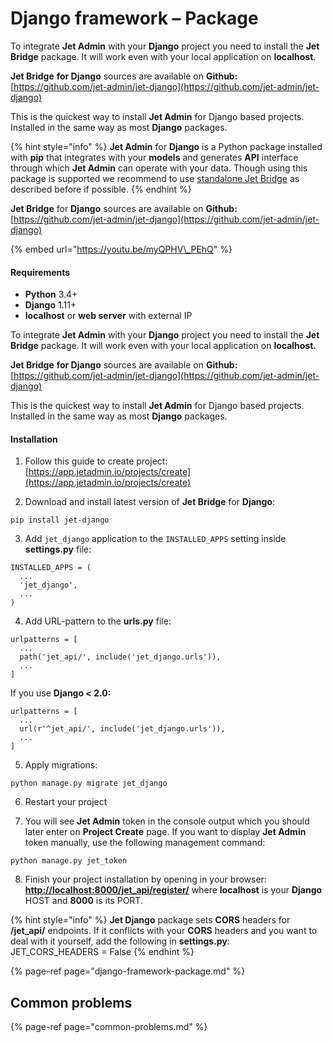 # Django framework – Package

To integrate **Jet Admin** with your **Django** project you need to install the **Jet Bridge** package. It will work even with your local application on **localhost**.

**Jet Bridge** **for Django** sources are available on **Github:**  
[https://github.com/jet-admin/jet-django](https://github.com/jet-admin/jet-django)

This is the quickest way to install **Jet Admin** for Django based projects. Installed in the same way as most **Django** packages.

{% hint style="info" %}
**Jet Admin** for **Django** is a Python package installed with **pip** that integrates with your **models** and generates **API** interface through which **Jet Admin** can operate with your data. Though using this package is supported we recommend to use [standalone Jet Bridge](./#method-1-using-standalone-jet-bridge) as described before if possible.
{% endhint %}

**Jet Bridge** for **Django** sources are available on **Github:**  
[https://github.com/jet-admin/jet-django](https://github.com/jet-admin/jet-django)

{% embed url="https://youtu.be/myQPHV\_PEhQ" %}

#### Requirements

* **Python** 3.4+
* **Django** 1.11+
* **localhost** or **web server** with external IP

To integrate **Jet Admin** with your **Django** project you need to install the **Jet Bridge** package. It will work even with your local application on **localhost**.

**Jet Bridge** **for Django** sources are available on **Github:**  
[https://github.com/jet-admin/jet-django](https://github.com/jet-admin/jet-django)

This is the quickest way to install **Jet Admin** for Django based projects. Installed in the same way as most **Django** packages.

#### Installation

1. Follow this guide to create project:  
[https://app.jetadmin.io/projects/create](https://app.jetadmin.io/projects/create)

2. Download and install latest version of **Jet Bridge** for **Django**:

```
pip install jet-django
```

3. Add `jet_django` application to the `INSTALLED_APPS` setting inside **settings.py** file:

```
INSTALLED_APPS = (
  ...
  'jet_django',
  ...
)
```

4. Add URL-pattern to the **urls.py** file:

```
urlpatterns = [
  ...
  path('jet_api/', include('jet_django.urls')),
  ...
]
```

If you use **Django &lt; 2.0:**

```
urlpatterns = [
  ...
  url(r'^jet_api/', include('jet_django.urls')),
  ...
]
```

5. Apply migrations:

```
python manage.py migrate jet_django
```

6. Restart your project

7. You will see **Jet Admin** token in the console output which you should later enter on **Project Create** page. If you want to display **Jet Admin** token manually, use the following management command:

```
python manage.py jet_token
```

8. Finish your project installation by opening in your browser: [**http://localhost:8000/jet\_api/register/**](http://localhost:8000/jet_api/register/) where **localhost** is your **Django** HOST and **8000** is its PORT. 

{% hint style="info" %}
**Jet Django** package sets **CORS** headers for **/jet\_api/** endpoints. If it conflicts with your **CORS** headers and you want to deal with it yourself, add the following in **settings.py**:   
JET\_CORS\_HEADERS = False
{% endhint %}

{% page-ref page="django-framework-package.md" %}

## Common problems

{% page-ref page="common-problems.md" %}

